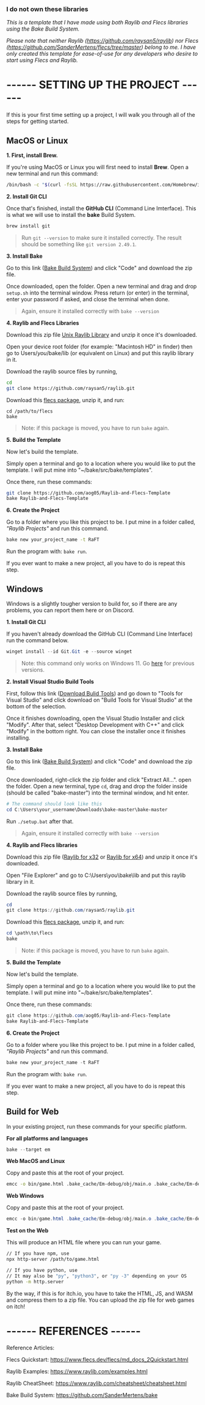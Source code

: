 ### I do not own these libraries
_This is a template that I have made using both Raylib and Flecs libraries using the Bake Build System._

_Please note that neither Raylib (https://github.com/raysan5/raylib) nor Flecs (https://github.com/SanderMertens/flecs/tree/master) belong to me. I have only created this template for ease-of-use for any developers who desire to start using Flecs and Raylib._

# ------ SETTING UP THE PROJECT ------
If this is your first time setting up a project, I will walk you through all of the steps for getting started.

## MacOS or Linux
**1. First, install Brew.**

If you're using MacOS or Linux you will first need to install **Brew**. Open a new terminal and run this command:
```bash
/bin/bash -c "$(curl -fsSL https://raw.githubusercontent.com/Homebrew/install/HEAD/install.sh)"
```
**2. Install Git CLI**

Once that's finished, install the **GitHub CLI** (Command Line Imterface). This is what we will use to install the **bake** Build System.
```bash
brew install git
```
> Run `git --version` to make sure it installed correctly. The result should be something like `git version 2.49.1`.

**3. Install Bake**

Go to this link ([Bake Build System](https://github.com/SanderMertens/bake)) and click "Code" and download the zip file.

Once downloaded, open the folder. Open a new terminal and drag and drop `setup.sh` into the terminal window. Press return (or enter) in the terminal, enter your password if asked, and close the terminal when done.

> Again, ensure it installed correctly with `bake --version`

**4. Raylib and Flecs Libraries**

Download this zip file [Unix Raylib Library](https://github.com/user-attachments/files/17962571/libraylib.a.zip) and unzip it once it's downloaded.

Open your device root folder (for example: "Macintosh HD" in finder) then go to Users/*you*/bake/lib (or equivalent on Linux) and put this raylib library in it.

Download the raylib source files by running,
```bash
cd
git clone https://github.com/raysan5/raylib.git
```

Download this [flecs package](https://github.com/user-attachments/files/20028357/flecs.zip), unzip it, and run:
```
cd /path/to/flecs
bake
```
> Note: if this package is moved, you have to run `bake` again.

**5. Build the Template**

Now let's build the template.

Simply open a terminal and go to a location where you would like to put the template. I will put mine into "~/bake/src/bake/templates".

Once there, run these commands:
```bash
git clone https://github.com/aog05/Raylib-and-Flecs-Template
bake Raylib-and-Flecs-Template
```

**6. Create the Project**

Go to a folder where you like this project to be. I put mine in a folder called, *"Raylib Projects"* and run this command.
```bash
bake new your_project_name -t RaFT
```

Run the program with: `bake run`.

If you ever want to make a new project, all you have to do is repeat this step.

## Windows
Windows is a slightly tougher version to build for, so if there are any problems, you can report them here or on Discord.

**1. Install Git CLI**

If you haven't already download the GitHub CLI (Command Line Interface) run the command below.
```powershell
winget install --id Git.Git -e --source winget
```
> Note: this command only works on Windows 11. Go [here](https://git-scm.com/downloads/win) for previous versions.

**2. Install Visual Studio Build Tools**

First, follow this link ([Download Bulid Tools](https://visualstudio.microsoft.com/downloads/#build-tools-for-visual-studio-2022)) and go down to "Tools for Visual Studio" and click download on "Build Tools for Visual Studio" at the bottom of the selection.

Once it finishes downloading, open the Visual Studio Installer and click "Modify". After that, select "Desktop Development with C++" and click "Modify" in the bottom right. You can close the installer once it finishes installing.

**3. Install Bake**

Go to this link ([Bake Build System](https://github.com/SanderMertens/bake)) and click "Code" and download the zip file.

Once downloaded, right-click the zip folder and click "Extract All...". open the folder. Open a new terminal, type `cd`, drag and drop the folder inside (should be called "bake-master") into the terminal window, and hit enter.
```powershell
# The command should look like this
cd C:\Users\your_username\Downloads\bake-master\bake-master
```

Run `./setup.bat` after that.

> Again, ensure it installed correctly with `bake --version`

**4. Raylib and Flecs libraries**

Download this zip file ([Raylib for x32](https://github.com/user-attachments/files/18310969/raylibdll.zip) or [Raylib for x64](https://github.com/user-attachments/files/18310976/raylibdll.zip)) and unzip it once it's downloaded.

Open "File Explorer" and go to C:\Users\\*you*\bake\lib and put this raylib library in it.

Download the raylib source files by running,
```powershell
cd
git clone https://github.com/raysan5/raylib.git
```

Download this [flecs package](https://github.com/user-attachments/files/17963061/flecs.zip), unzip it, and run:
```powershell
cd \path\to\flecs
bake
```
> Note: if this package is moved, you have to run `bake` again.

**5. Build the Template**

Now let's build the template.

Simply open a terminal and go to a location where you would like to put the template. I will put mine into "~/bake/src/bake/templates".

Once there, run these commands:
```powershell
git clone https://github.com/aog05/Raylib-and-Flecs-Template
bake Raylib-and-Flecs-Template
```

**6. Create the Project**

Go to a folder where you like this project to be. I put mine in a folder called, _"Raylib Projects"_ and run this command.
```powershell
bake new your_project_name -t RaFT
```

Run the program with: `bake run`.

If you ever want to make a new project, all you have to do is repeat this step.

## Build for Web

In your existing project, run these commands for your specific platform.

**For all platforms and languages**
```powershell
bake --target em
```

**Web MacOS and Linux**

Copy and paste this at the root of your project.
```bash
emcc -o bin/game.html .bake_cache/Em-debug/obj/main.o .bake_cache/Em-debug/obj/flecs.o -Wall -std=c99 -D_DEFAULT_SOURCE -Wno-missing-braces -Wunused-result --embed-file assets -Os -I ~/raylib/src -I ~/raylib/src/external -I include -I deps -s USE_GLFW=3 -s ASYNCIFY -s TOTAL_MEMORY=67108864 -s FORCE_FILESYSTEM=1 --shell-file ~/raylib/src/minshell.html ~/raylib/src/web/libraylib.a -DPLATFORM_WEB -s 'EXPORTED_FUNCTIONS=["_free","_malloc","_main"]' -s EXPORTED_RUNTIME_METHODS=ccall
```

**Web Windows**

Copy and paste this at the root of your project.
```powershell
emcc -o bin/game.html .bake_cache/Em-debug/obj/main.o .bake_cache/Em-debug/obj/flecs.o -Wall -std=c99 -D_DEFAULT_SOURCE -Wno-missing-braces -Wunused-result --embed-file assets -Os -I C:/raylib/src -I C:/raylib/src/external -I include -I deps -s USE_GLFW=3 -s ASYNCIFY -s TOTAL_MEMORY=67108864 -s FORCE_FILESYSTEM=1 --shell-file C:/raylib/src/minshell.html C:/raylib/src/web/libraylib.a -DPLATFORM_WEB -s 'EXPORTED_FUNCTIONS=["_free","_malloc","_main"]' -s EXPORTED_RUNTIME_METHODS=ccall
```

**Test on the Web**

This will produce an HTML file where you can run your game.

```bash
// If you have npm, use
npx http-server /path/to/game.html

// If you have python, use
// It may also be "py", "python3", or "py -3" depending on your OS
python -m http.server
```

By the way, if this is for itch.io, you have to take the HTML, JS, and WASM and compress them to a zip file. You can upload the zip file for web games on itch!

# ------ REFERENCES ------
Reference Articles:

Flecs Quickstart: https://www.flecs.dev/flecs/md_docs_2Quickstart.html

Raylib Examples: https://www.raylib.com/examples.html

Raylib CheatSheet: https://www.raylib.com/cheatsheet/cheatsheet.html

Bake Build System: https://github.com/SanderMertens/bake
